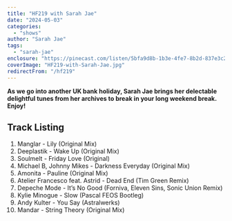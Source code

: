 ```yaml
---
title: "HF219 with Sarah Jae"
date: "2024-05-03"
categories:
  - "shows"
author: "Sarah Jae"
tags:
  - "sarah-jae"
enclosure: "https://pinecast.com/listen/5bfa9d8b-1b3e-4fe7-8b2d-837e3c20fc31.mp3 58867708 audio/mpeg "
coverImage: "HF219-with-Sarah-Jae.jpg"
redirectFrom: "/hf219"
---
```


**As we go into another UK bank holiday, Sarah Jae brings her delectable delightful tunes from her archives to break in your long weekend break. Enjoy!**

## Track Listing

1. Manglar - Lily (Original Mix)
2. Deeplastik - Wake Up (Original Mix)
3. Soulmelt - Friday Love (Original)
4. Michael B, Johnny Mikes - Darkness Everyday (Original Mix)
5. Amonita - Pauline (Original Mix)
6. Atelier Francesco feat. Astrid - Dead End (Tim Green Remix)
7. Depeche Mode - It’s No Good (Forniva, Eleven Sins, Sonic Union Remix)
8. Kylie Minogue - Slow (Pascal FEOS Bootleg)
9. Andy Kulter - You Say (Astralwerks)
10. Mandar - String Theory (Original Mix)
